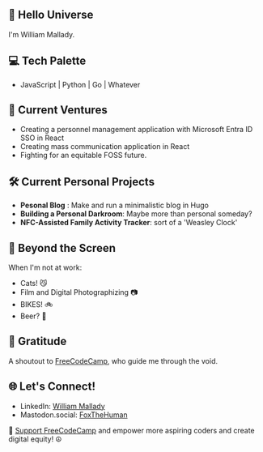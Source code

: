 ##  🌌 Hello Universe

I'm William Mallady.

## 💻 Tech Palette
- JavaScript | Python | Go | Whatever

## 🦊 Current Ventures
- Creating a personnel management application with Microsoft Entra ID SSO in React
- Creating mass communication application in React
- Fighting for an equitable FOSS future.

## 🛠️ Current Personal Projects

- **Pesonal Blog** : Make and run a minimalistic blog in Hugo
- **Building a Personal Darkroom**: Maybe more than personal someday?
- **NFC-Assisted Family Activity Tracker**: sort of a 'Weasley Clock'

## 🧩 Beyond the Screen
When I'm not at work:
- Cats! 😼
- Film and Digital Photographizing 📷
- BIKES! 🚲
- Beer? 🍻


## 🌟 Gratitude
A shoutout to [FreeCodeCamp](https://www.freecodecamp.org/), who guide me through the void. 

## 🌐 Let's Connect!

- LinkedIn: [William Mallady](https://www.linkedin.com/in/william-mallady-45914816a/)
- Mastodon.social: [FoxTheHuman](https://mastodon.social/@FoxTheHuman)

🚀 [Support FreeCodeCamp](https://www.freecodecamp.org/donate) and empower more aspiring coders and create digital equity! ☮
